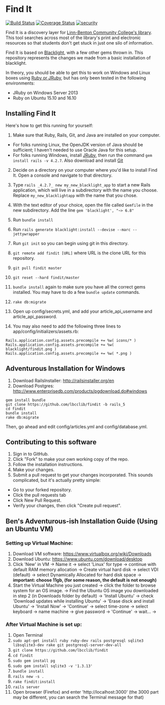 # Find It

[![Build Status](https://travis-ci.org/lbcclib/findit.svg?branch=master)](https://travis-ci.org/lbcclib/findit)
[![Coverage Status](https://coveralls.io/repos/github/lbcclib/findit/badge.svg?branch=master)](https://coveralls.io/github/lbcclib/findit?branch=master)
[![security](https://hakiri.io/github/lbcclib/findit/master.svg)](https://hakiri.io/github/lbcclib/findit/master)

Find It is a discovery layer for [Linn-Benton Community College's library](http://library.linnbenton.edu/).  This tool searches across most of the library's print and electronic resources so that students don't get stuck in just one silo of information.

Find It is based on [Blacklight](http://projectblacklight.org/), with a few other gems thrown in.  This repository represents the changes we made from a basic installation of blacklight.

In theory, you should be able to get this to work on Windows and Linux boxes using [Ruby or JRuby](https://github.com/lbcclib/findit/issues/60), but has only been tested in the following environments:

* JRuby on Windows Server 2013
* Ruby on Ubuntu 15.10 and 16.10

## Installing Find It

Here's how to get this running for yourself:

1. Make sure that Ruby, Rails, Git, and Java are installed on your computer.
  * For folks running Linux, the OpenJDK version of Java should be sufficient; I haven't needed to use Oracle Java for this setup.
  * For folks running Windows, install [JRuby](http://jruby.org/), then run the command `gem install rails -v 4.2.7`. Also download and install [Git](https://git-scm.com/download/win)
2. Decide on a directory on your computer where you'd like to install Find It.  Open a console and navigate to that directory.
3. Type `rails _4.2.7_ new my_new_blacklight_app` to start a new Rails application, which will live in a subdirectory with the name you choose.  Replace `my_new_blacklightapp` with the name that you chose.

4. With the text editor of your choice, open the file called `Gemfile` in the new subdirectory. Add the line `gem 'blacklight', "~> 6.8"`
5. Run `bundle install`
6. Run `rails generate blacklight:install --devise --marc --jettywrapper`
7. Run `git init` so you can begin using git in this directory.
8. `git remote add findit [URL]` where URL is the clone URL for this repository.
9. `git pull findit master`
10. `git reset --hard findit/master`
11. `bundle install` again to make sure you have all the correct gems installed.  You may have to do a few `bundle update` commands.
13. `rake db:migrate`
14. Open up config/secrets.yml, and add your article_api_username and article_api_password.
15. You may also need to add the following three lines to app/config/initializers/assets.rb:
```
Rails.application.config.assets.precompile += %w( icons/* )
Rails.application.config.assets.precompile += %w( blacklight/findit.png )
Rails.application.config.assets.precompile += %w( *.png )
```

## Adventurous Installation for Windows

1. Download RailsInstaller: http://railsinstaller.org/en
2. Download Postgres: http://www.enterprisedb.com/products/pgdownload.do#windows
```
gem install bundle
git clone https://github.com/lbcclib/findit -b rails_5
cd findit
bundle install
rake db:migrate
````

Then, go ahead and edit config/articles.yml and config/database.yml.

## Contributing to this software

1. Sign in to GitHub.
2. Click "Fork" to make your own working copy of the repo.
3. Follow the installation instructions.
4. Make your changes.
5. Submit a pull request to get your changes incorporated. This sounds complicated, but it's actually pretty simple:
  * Go to your forked repository.
  * Click the pull requests tab
  * Click New Pull Request.
  * Verify your changes, then click "Create pull request".

## Ben's Adventurous-ish Installation Guide (Using an Ubuntu VM)

### Setting up Virtual Machine: 

1. Download VM software: https://www.virtualbox.org/wiki/Downloads
2. Download Ubuntu: https://www.ubuntu.com/download/desktop
3. Click 'New' in VM -> Name it -> select 'Linux' for type -> continue with default RAM memory allocation -> Create virtual hard disk -> select VDI (default) -> select Dynamically Allocated for hard disk space -> **important: choose 11gb, (for some reason, the default is not enough)**
4. Start the Virtual Machine you just created -> click the folder to browse system for an OS image. -> Find the Ubuntu OS image you downloaded in step 2 (in Downloads folder by default) -> 'Install Ubuntu' -> check 'Download updates while installing Ubuntu' -> 'Erase disck and install Ubuntu' -> 'Install Now' -> 'Continue' -> select time-zone -> select keyboard -> name machine -> give password -> 'Continue' -> wait... -> 

### After Virtual Machine is set up:

1. Open Terminal
2. `sudo apt-get install ruby ruby-dev rails postgresql sqlite3 libsqlite3-dev rake git postgresql-server-dev-all`
3. `git clone https://github.com/lbcclib/findit`
4. `cd findit`
5. `sudo gem install pg`
6. `sudo gem install sqlite3 -v '1.3.13'`
7. `bundle install`
8. `rails new -s .`
9. `rake findit:install`
10. `rails server`
11. Open browser (Firefox) and enter 'http://localhost:3000' (the 3000 part may be different, you can search the Terminal message for that)
